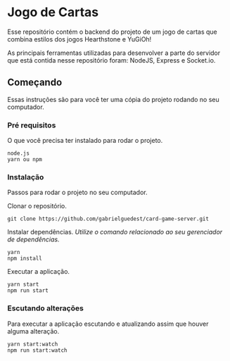 # Jogo de Cartas

Esse repositório contém o backend do projeto de um jogo de cartas que combina estilos dos jogos Hearthstone e YuGiOh!

As principais ferramentas utilizadas para desenvolver a parte do servidor que está contida nesse repositório foram: NodeJS, Express e Socket.io.


## Começando

Essas instruções são para você ter uma cópia do projeto rodando no seu computador.

### Pré requisitos

O que você precisa ter instalado para rodar o projeto.

```
node.js
yarn ou npm
```

### Instalação

Passos para rodar o projeto no seu computador.

Clonar o repositório.

```
git clone https://github.com/gabrielguedest/card-game-server.git
```

Instalar dependências. _Utilize o comando relacionado ao seu gerenciador de dependências._

```
yarn
npm install
```

Executar a aplicação.

```
yarn start
npm run start
```

### Escutando alterações

Para executar a aplicação escutando e atualizando assim que houver alguma alteração.

```
yarn start:watch
npm run start:watch
```
